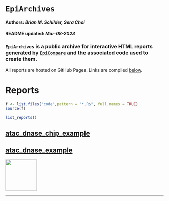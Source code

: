 `EpiArchives`
================
<h4>  
Authors: <i>Brian M. Schilder, Sera Choi</i>  
</h4>
<h4>  
README updated: <i>Mar-08-2023</i>  
</h4>

### `EpiArchives` is a public archive for interactive HTML reports generated by [`EpiCompare`](https://github.com/neurogenomics/EpiCompare) and the associated code used to create them.

All reports are hosted on GitHub Pages. Links are compiled
[below](#Reports).

# Reports

``` r
f <- list.files("code",pattern = "*.R$", full.names = TRUE)
source(f)
```

``` r
list_reports()
```

## [atac_dnase_chip_example](https://neurogenomics.github.io/EpiArchives/reports/atac_dnase_chip_example/EpiCompare.html)

## [atac_dnase_example](https://neurogenomics.github.io/EpiArchives/reports/atac_dnase_example/EpiCompare.html)

<a href='https://github.com/neurogenomics/EpiArchives' target='_blank'><img src="https://github.githubassets.com/images/modules/logos_page/GitHub-Mark.png" width="100" height="100"></a>

<hr>
